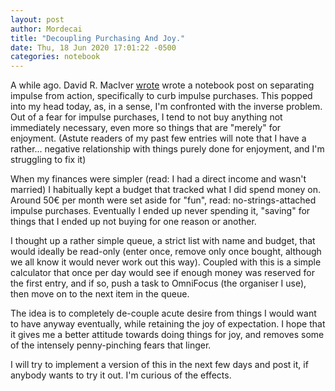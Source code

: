 ```yaml
---
layout: post
author: Mordecai
title: "Decoupling Purchasing And Joy."
date: Thu, 18 Jun 2020 17:01:22 -0500
categories: notebook
---
```


A while ago. David R. MacIver
[wrote](https://notebook.drmaciver.com/posts/2020-05-08-10:06.html) wrote a
notebook post on separating impulse from action, specifically to curb impulse
purchases. This popped into my head today, as, in a sense, I'm confronted with
the inverse problem. Out of a fear for impulse purchases, I tend to not buy
anything not immediately necessary, even more so things that are "merely" for
enjoyment. (Astute readers of my past few entries will note that I have a
rather... negative relationship with things purely done for enjoyment, and I'm
struggling to fix it)

When my finances were simpler (read: I had a direct income and wasn't married) I
habitually kept a budget that tracked what I did spend money on. Around 50€ per
month were set aside for "fun", read: no-strings-attached impulse
purchases. Eventually I ended up never spending it, "saving" for things that I
ended up not buying for one reason or another.

I thought up a rather simple queue, a strict list with name and budget, that
would ideally be read-only (enter once, remove only once bought, although we all
know it would never work out this way). Coupled with this is a simple calculator
that once per day would see if enough money was reserved for the first entry,
and if so, push a task to OmniFocus (the organiser I use), then move on to the
next item in the queue.

The idea is to completely de-couple acute desire from things I would want to
have anyway eventually, while retaining the joy of expectation. I hope that it
gives me a better attitude towards doing things for joy, and removes some of the
intensely penny-pinching fears that linger.

I will try to implement a version of this in the next few days and post it, if
anybody wants to try it out. I'm curious of the effects.
